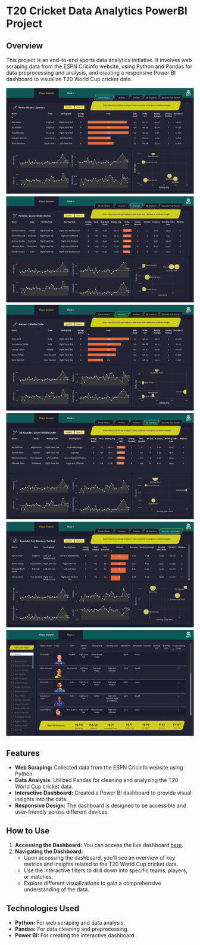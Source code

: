 <!DOCTYPE html>
<html lang="en">
<body>
   <h1>T20 Cricket Data Analytics PowerBI Project</h1>
   <h2>Overview</h2>

   <p>This project is an end-to-end sports data analytics initiative. It involves web scraping data from the ESPN Cricinfo website, using Python and Pandas for data preprocessing and analysis, and creating a responsive Power BI dashboard to visualize T20     World Cup cricket data.</p>
    
   <img src="Images/dashboard_screenshot1.jpg" alt="Dashboard Screenshot" style="max-width: 100%;">
   <img src="Images/dashboard_screenshot2.jpg" alt="Dashboard Screenshot" style="max-width: 100%;">
   <img src="Images/dashboard_screenshot3.jpg" alt="Dashboard Screenshot" style="max-width: 100%;">
   <img src="Images/dashboard_screenshot4.jpg" alt="Dashboard Screenshot" style="max-width: 100%;">
   <img src="Images/dashboard_screenshot5.jpg" alt="Dashboard Screenshot" style="max-width: 100%;">
   <img src="Images/dashboard_screenshot6.jpg" alt="Dashboard Screenshot" style="max-width: 100%;">

   

   <h2>Features</h2>

   <ul>
        <li><strong>Web Scraping:</strong> Collected data from the ESPN Cricinfo website using Python.</li>
        <li><strong>Data Analysis:</strong> Utilized Pandas for cleaning and analyzing the T20 World Cup cricket data.</li>
        <li><strong>Interactive Dashboard:</strong> Created a Power BI dashboard to provide visual insights into the data.</li>
        <li><strong>Responsive Design:</strong> The dashboard is designed to be accessible and user-friendly across different devices.</li>
   </ul>

   <h2>How to Use</h2>

   <ol>
        <li><strong>Accessing the Dashboard:</strong> You can access the live dashboard <a href="https://app.powerbi.com/groups/me/reports/5c377745-4037-434a-9703-6fcfd61f8813/ReportSection3a8cb23b814911c94608?bookmarkGuid=61709efa-9d22-422a-97d8-8ac33fde0ba0&bookmarkUsage=1&ctid=509b255b-13b3-4af4-bd94-9536cca3c61f&portalSessionId=cb962129-c624-4b9c-bf88-01fa2ce3fb8c&fromEntryPoint=export)">here</a>.</li>
        <li><strong>Navigating the Dashboard:</strong>
            <ul>
                <li>Upon accessing the dashboard, you'll see an overview of key metrics and insights related to the T20 World Cup cricket data.</li>
                <li>Use the interactive filters to drill down into specific teams, players, or matches.</li>
                <li>Explore different visualizations to gain a comprehensive understanding of the data.</li>
            </ul>
        </li>
   </ol>

   <h2>Technologies Used</h2>

   <ul>
        <li><strong>Python:</strong> For web scraping and data analysis.</li>
        <li><strong>Pandas:</strong> For data cleaning and preprocessing.</li>
        <li><strong>Power BI:</strong> For creating the interactive dashboard.</li>
   </ul>


</body>
</html>
